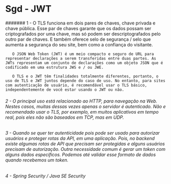 # Sgd - JWT

####### 1 - O TLS funciona em dois pares de chaves, chave privada e chave pública. Esse par de chaves garante que os dados possam ser criptografados por uma chave, mas só podem ser descriptografados pelo outro par de chaves.  E também oferece selo de segurança / selo que aumenta a segurança do seu site, bem como a confiança do visitante.
       
       O JSON Web Token (JWT) é um meio compacto e seguro de URL para representar declarações a serem transferidas entre duas partes. As JWTs representam um conjunto de declarações como um objeto JSON que é codificado em uma estrutura JWS e / ou JWE.
       
       O TLS e o JWT têm finalidades totalmente diferentes, portanto, o uso de TLS e JWT juntos depende do caso de uso. No entanto, para sites com autenticação de usuário, é recomendável usar o TLS básico, independentemente de você estar usando o JWT ou não. 
       
###### 2 - O principal uso está relacionado ao HTTP, para navegação na Web. Nestes casos, muitas dessas vezes apenas o servidor é autenticado. Não e recomendado usar o TLS, por exemplo, em muitos aplicativos em tempo real, pois eles não são baseados em TCP, mas em UDP.

###### 3 - Quando se quer ter autenticidade pois pode ser usado para autorizar usuários e proteger rotas da API, em uma aplicação. Pois, no backend existe algumas rotas de API que precisam ser protegidas e alguns usuários precisam de autorização. Outra necessidade comum é gerar um token com alguns dados específicos. Podemos até validar esse formato de dados quando recebemos um token.          

###### 4 - Spring Security / Java SE Security